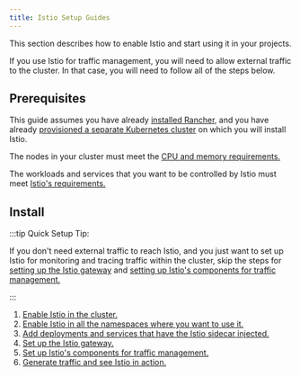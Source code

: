 ```yaml
---
title: Istio Setup Guides
---
```


<head>
  <link rel="canonical" href="https://ranchermanager.docs.rancher.com/how-to-guides/advanced-user-guides/istio-setup-guide"/>
</head>

This section describes how to enable Istio and start using it in your projects.

If you use Istio for traffic management, you will need to allow external traffic to the cluster. In that case, you will need to follow all of the steps below.

## Prerequisites

This guide assumes you have already [installed Rancher,](../../../installation-and-upgrade/installation-and-upgrade.md) and you have already [provisioned a separate Kubernetes cluster](../../../cluster-administration/kubernetes-clusters-in-rancher-setup/kubernetes-clusters-in-rancher-setup.md) on which you will install Istio.

The nodes in your cluster must meet the [CPU and memory requirements.](../cpu-and-memory-allocations.md)

The workloads and services that you want to be controlled by Istio must meet [Istio's requirements.](https://istio.io/docs/setup/additional-setup/requirements/)

## Install

:::tip Quick Setup Tip:

If you don't need external traffic to reach Istio, and you just want to set up Istio for monitoring and tracing traffic within the cluster, skip the steps for [setting up the Istio gateway](../../../../docs/how-to-guides/advanced-user-guides/istio-setup-guide/set-up-istio-gateway.md) and [setting up Istio's components for traffic management.](set-up-traffic-management.md)

:::

1. [Enable Istio in the cluster.](enable-istio-in-cluster.md)
1. [Enable Istio in all the namespaces where you want to use it.](enable-istio-in-namespace.md)
1. [Add deployments and services that have the Istio sidecar injected.](../../../../docs/how-to-guides/advanced-user-guides/istio-setup-guide/use-istio-sidecar.md)
1. [Set up the Istio gateway. ](../../../../docs/how-to-guides/advanced-user-guides/istio-setup-guide/set-up-istio-gateway.md)
1. [Set up Istio's components for traffic management.](set-up-traffic-management.md)
1. [Generate traffic and see Istio in action.](../../../../docs/how-to-guides/advanced-user-guides/istio-setup-guide/generate-and-view-traffic.md)
